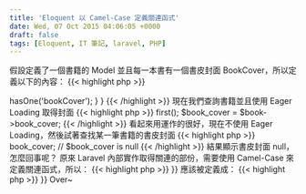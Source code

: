 ```yaml
---
title: 'Eloquent 以 Camel-Case 定義關連函式'
date: Wed, 07 Oct 2015 04:06:05 +0000
draft: false
tags: [Eloquent, IT 筆記, laravel, PHP]
---
```


假設定義了一個書籍的 Model 並且每一本書有一個書皮封面 BookCover，所以定義以下的內容：
{{< highlight php >}}
<?php
class Book extends Eloquent {
    public function book_cover() {
        return $this->hasOne('bookCover');
    }
}
{{< /highlight >}}
 現在我們查詢書籍並且使用 Eager Loading 取得封面
{{< highlight php >}}
<?php
$book = Book::with('book_cover')->first();

$book_cover = $book->book_cover;
{{< /highlight >}}
 看起來用運作的很好，現在不使用 Eager Loading，然後試著查找某一筆書籍的書皮封面
{{< highlight php >}}
<?php
$book = Book::find(1);

$book_cover = $book->book_cover;

// $book_cover is null
{{< /highlight >}}
 結果顯示書皮封面 null，怎麼回事呢？ 原來 Laravel 內部實作取得關連的部份，需要使用 Camel-Case 來定義關連函式，所以：
{{< highlight php >}}
<?php
public function book_cover()
{{< /highlight >}}
 應該被定義成：
{{< highlight php >}}
<?php
public function bookCover()
{{< /highlight >}}
 Over~